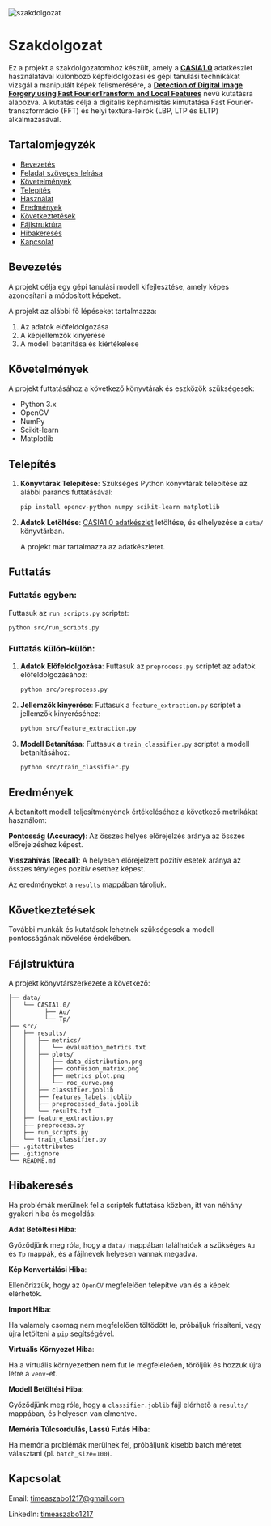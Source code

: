 
<img alt="szakdolgozat" src="https://github.com/user-attachments/assets/6de68081-b4fb-432b-b35c-93291273eefa" />

# Szakdolgozat

Ez a projekt a szakdolgozatomhoz készült, amely a **[CASIA1.0](https://ieeexplore.ieee.org/document/6625374)** adatkészlet használatával különböző képfeldolgozási és gépi tanulási technikákat vizsgál a manipulált képek felismerésére, a **[Detection of Digital Image Forgery using Fast FourierTransform and Local Features](https://ieeexplore.ieee.org/document/8776709)** nevű kutatásra alapozva. A kutatás célja a digitális képhamisítás kimutatása Fast Fourier-transzformáció (FFT) és helyi textúra-leírók (LBP, LTP és ELTP) alkalmazásával.

## Tartalomjegyzék
- [Bevezetés](#bevezetés)
- [Feladat szöveges leírása](#feladat-szöveges-leírása)
- [Követelmények](#követelmények)
- [Telepítés](#telepítés)
- [Használat](#használat)
- [Eredmények](#eredmények)
- [Következtetések](#következtetések)
- [Fájlstruktúra](#fájlstruktúra)
- [Hibakeresés](#hibakeresés)
- [Kapcsolat](#kapcsolat)

## Bevezetés
A projekt célja egy gépi tanulási modell kifejlesztése, amely képes azonosítani a módosított képeket.

A projekt az alábbi fő lépéseket tartalmazza:
1. Az adatok előfeldolgozása
2. A képjellemzők kinyerése
3. A modell betanítása és kiértékelése

## Követelmények
A projekt futtatásához a következő könyvtárak és eszközök szükségesek:
- Python 3.x
- OpenCV
- NumPy
- Scikit-learn
- Matplotlib

## Telepítés
1. **Könyvtárak Telepítése**: Szükséges Python könyvtárak telepítése az alábbi parancs futtatásával:
   ```bash
   pip install opencv-python numpy scikit-learn matplotlib
   ```
   
2. **Adatok Letöltése**:
   [CASIA1.0 adatkészlet](https://www.kaggle.com/datasets/sophatvathana/casia-dataset) letöltése, és elhelyezése a `data/` könyvtárban.
   
   A projekt már tartalmazza az adatkészletet.

## Futtatás

### Futtatás egyben: 
   Futtasuk az `run_scripts.py` scriptet:
   ```bash
   python src/run_scripts.py
   ```

### Futtatás külön-külön:
1. **Adatok Előfeldolgozása**: Futtasuk az `preprocess.py` scriptet az adatok előfeldolgozásához:
   ```bash
   python src/preprocess.py
   ```

2. **Jellemzők kinyerése**: Futtasuk a `feature_extraction.py` scriptet a jellemzők kinyeréséhez:
   ```bash
   python src/feature_extraction.py
   ```

3. **Modell Betanítása**: Futtasuk a `train_classifier.py` scriptet a modell betanításához:
   ```bash
   python src/train_classifier.py
   ```

## Eredmények
A betanított modell teljesítményének értékeléséhez a következő metrikákat használom:

**Pontosság (Accuracy)**: Az összes helyes előrejelzés aránya az összes előrejelzéshez képest.

**Visszahívás (Recall)**: A helyesen előrejelzett pozitív esetek aránya az összes tényleges pozitív esethez képest.

Az eredményeket a `results` mappában tároljuk.

## Következtetések
További munkák és kutatások lehetnek szükségesek a modell pontosságának növelése érdekében.

## Fájlstruktúra
A projekt könyvtárszerkezete a következő:
```
├── data/
│   └── CASIA1.0/
│         ├── Au/
│         └── Tp/
├── src/
│   ├── results/
│   │   ├── metrics/
│   │   │   └── evaluation_metrics.txt
│   │   ├── plots/
│   │   │   ├── data_distribution.png
│   │   │   ├── confusion_matrix.png
│   │   │   ├── metrics_plot.png
│   │   │   └── roc_curve.png
│   │   ├── classifier.joblib
│   │   ├── features_labels.joblib
│   │   ├── preprocessed_data.joblib
│   │   └── results.txt
│   ├── feature_extraction.py
│   ├── preprocess.py
│   ├── run_scripts.py
│   └── train_classifier.py
├── .gitattributes
├── .gitignore
└── README.md
```

## Hibakeresés
Ha problémák merülnek fel a scriptek futtatása közben, itt van néhány gyakori hiba és megoldás:

**Adat Betöltési Hiba**:

Győződjünk meg róla, hogy a `data/` mappában találhatóak a szükséges `Au` és `Tp` mappák, és a fájlnevek helyesen vannak megadva.

**Kép Konvertálási Hiba**:

Ellenőrizzük, hogy az `OpenCV` megfelelően telepítve van és a képek elérhetők.

**Import Hiba**:

Ha valamely csomag nem megfelelően töltödött le, próbáljuk frissíteni, vagy újra letölteni a `pip` segítségével.

**Virtuális Környezet Hiba**:

Ha a virtuális környezetben nem fut le megfeleleően, töröljük és hozzuk újra létre a `venv`-et.

**Modell Betöltési Hiba**:

Győződjünk meg róla, hogy a `classifier.joblib` fájl elérhető a `results/` mappában, és helyesen van elmentve.

**Memória Túlcsordulás, Lassú Futás Hiba**:

Ha memória problémák merülnek fel, próbáljunk kisebb batch méretet választani (pl. `batch_size=100`).

## Kapcsolat
Email: [timeaszabo1217@gmail.com](mailto:timeaszabo1217@gmail.com)

LinkedIn: [timeaszabo1217](https://www.linkedin.com/in/timeaszabo1217/)
